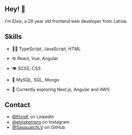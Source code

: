 ## Hey! 👋
I'm Elvis, a 28 year old frontend web developer from Latvia.

## Skills
- 👨‍💻 TypeScript, JavaScript, HTML
- ⚙️ React, Vue, Angular
- 👁️ SCSS, CSS
- 💽 MySQL, SQL, Mongo


- 🌱 Currently exploring Next.js, Angular and AWS

## Contact
- [@ElvisK](https://www.linkedin.com/in/elvis-k/) on LinkedIn
- [@elvisketners](https://www.instagram.com/elvisketners/) on Instagram
- [@SasquatchLV](https://github.com/SasquatchLV) on GitHub
          
<!--
**SasquatchLV/SasquatchLV** is a ✨ _special_ ✨ repository because its `README.md` (this file) appears on your GitHub profile.

Here are some ideas to get you started:

- 🔭 I’m currently working on ...
- 🌱 I’m currently learning ...
- 👯 I’m looking to collaborate on ...
- 🤔 I’m looking for help with ...
- 💬 Ask me about ...
- 📫 How to reach me: ...
- 😄 Pronouns: ...
- ⚡ Fun fact: ...
-->
